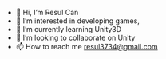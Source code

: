 - 👋 Hi, I’m Resul Can
- 👀 I’m interested in developing games,
- 🌱 I’m currently learning Unity3D
- 💞️ I’m looking to collaborate on Unity
- 📫 How to reach me resul3734@gmail.com

<!---
calzoness/calzoness is a ✨ special ✨ repository because its `README.md` (this file) appears on your GitHub profile.
You can click the Preview link to take a look at your changes.
--->
